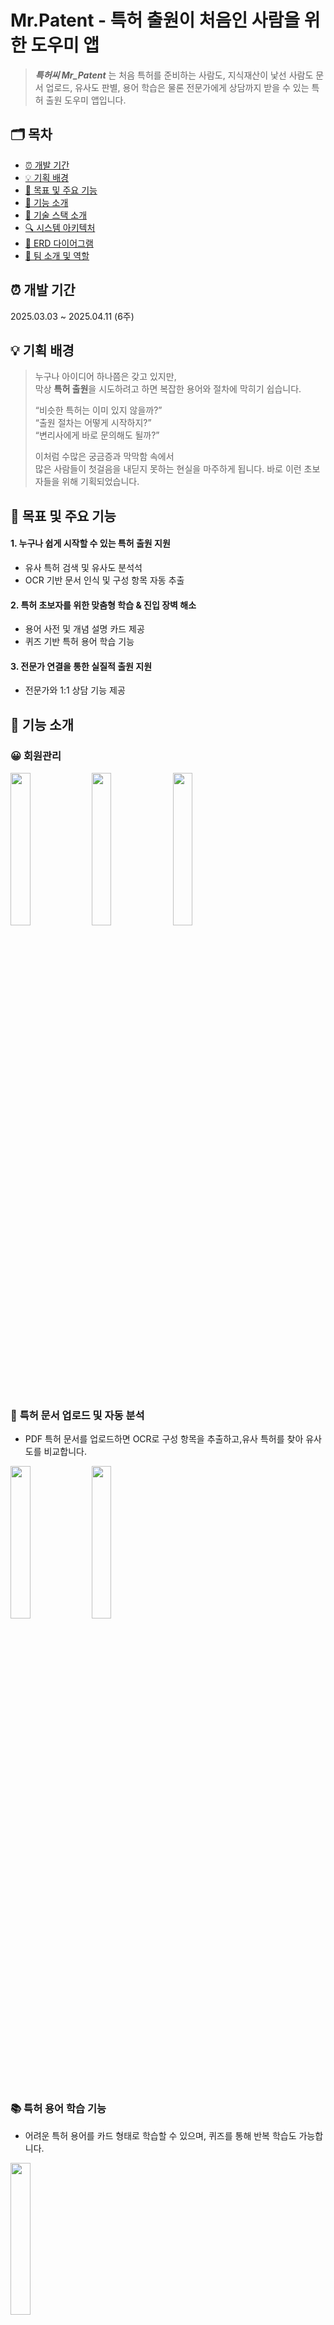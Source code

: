 # Mr.Patent - 특허 출원이 처음인 사람을 위한 도우미 앱

>***특허씨 Mr_Patent*** 는
>처음 특허를 준비하는 사람도, 지식재산이 낯선 사람도
문서 업로드, 유사도 판별, 용어 학습은 물론 전문가에게 상담까지 받을 수 있는 특허 출원 도우미 앱입니다.


## 🗂️ 목차
- [⏰ 개발 기간](#-개발-기간)<br/>
- [💡 기획 배경](#-기획-배경)<br/>
- [🎯 목표 및 주요 기능](#-목표-및-주요-기능)<br/>
- [🔧 기능 소개](#-기능-소개)<br/>
- [📢 기술 스택 소개](#-기술-스택-소개)<br/>
- [🔍 시스템 아키텍처](#-시스템-아키텍처)<br/>
- [💾 ERD 다이어그램](#-erd-다이어그램)<br/>
- [👥 팀 소개 및 역할](#-팀-소개-및-역할)<br/>

## ⏰ 개발 기간
 2025.03.03 ~ 2025.04.11 (6주)

## 💡 기획 배경
>누구나 아이디어 하나쯤은 갖고 있지만,  
>막상 **특허 출원**을 시도하려고 하면 복잡한 용어와 절차에 막히기 쉽습니다.
>
>“비슷한 특허는 이미 있지 않을까?”  
>“출원 절차는 어떻게 시작하지?”  
>“변리사에게 바로 문의해도 될까?”
>
>이처럼 수많은 궁금증과 막막함 속에서  
>많은 사람들이 첫걸음을 내딛지 못하는 현실을 마주하게 됩니다.
>바로 이런 초보자들을 위해 기획되었습니다.

## 🎯 목표 및 주요 기능

#### 1. 누구나 쉽게 시작할 수 있는 특허 출원 지원
- 유사 특허 검색 및 유사도 분석석
- OCR 기반 문서 인식 및 구성 항목 자동 추출

#### 2. 특허 초보자를 위한 맞춤형 학습 & 진입 장벽 해소
- 용어 사전 및 개념 설명 카드 제공
- 퀴즈 기반 특허 용어 학습 기능

#### 3. 전문가 연결을 통한 실질적 출원 지원
- 전문가와 1:1 상담 기능 제공

## 🔧 기능 소개

### 😀 **회원관리**
<div>
  <img src="https://github.com/user-attachments/assets/d164f7f6-5d82-411c-8018-60e6370fd476" width="25%">
  <img src="https://github.com/user-attachments/assets/8f54bac0-40aa-48bc-8283-7f2fde0654f0" width="25%">
   <img src="https://github.com/user-attachments/assets/918fc694-3a34-4665-afa8-533179c93ae3" width="25%">
</div>
<br/>

### 📄 **특허 문서 업로드 및 자동 분석**  
- PDF 특허 문서를 업로드하면 OCR로 구성 항목을 추출하고,유사 특허를 찾아 유사도를 비교합니다.
<div>
  <img src="https://github.com/user-attachments/assets/8f7ff537-f385-4002-911d-488019c0c32d" width="25%">
  <img src="https://github.com/user-attachments/assets/c6538b0e-b022-4188-a70b-f80dd063b16f" width="25%">
</div>
<br/>

### 📚 **특허 용어 학습 기능**  
- 어려운 특허 용어를 카드 형태로 학습할 수 있으며, 퀴즈를 통해 반복 학습도 가능합니다.
<div>
  <img src="https://github.com/user-attachments/assets/c19bd07b-a22c-4b03-9719-d64d18268751" width="25%">
</div>
<br/>

### 👩‍💼 **변리사와 상담 기능**  
 - 직접 변리사에게 질문하고 피드백을 받을 수 있는 상담이 가능합니다.
<div>
 <img src="https://github.com/user-attachments/assets/6e5e98eb-5c60-468f-9478-6e798a758eee" width="25%">
</div>




## 📢 기술 스택 소개

### ⚙️ Tech Stack

#### 📱 Android
<img src="https://img.shields.io/badge/kotlin-%237F52FF.svg?style=for-the-badge&logo=kotlin&logoColor=white"> <img src="https://img.shields.io/badge/Android-3DDC84?style=for-the-badge&logo=android&logoColor=white"> <img src="https://img.shields.io/badge/Android%20Studio-3DDC84.svg?style=for-the-badge&logo=android-studio&logoColor=white">

#### 🔧 Backend
<img src="https://img.shields.io/badge/java17-007396?style=for-the-badge&logo=java&logoColor=white"> <img src="https://img.shields.io/badge/springboot-6DB33F?style=for-the-badge&logo=springboot&logoColor=white"> <img src="https://img.shields.io/badge/Spring%20Security-6DB33F?style=for-the-badge&logo=springsecurity&logoColor=white"> <img src="https://img.shields.io/badge/Spring%20Cloud%20AWS-FF9900?style=for-the-badge&logo=amazonaws&logoColor=white"> <img src="https://img.shields.io/badge/JWT-000000?style=for-the-badge&logo=jsonwebtokens&logoColor=white">              
<img src="https://img.shields.io/badge/socket.io-010101?style=for-the-badge&logo=socket.io&logoColor=white"> <img src="https://img.shields.io/badge/Swagger-85EA2D?style=for-the-badge&logo=swagger&logoColor=black"> <img src="https://img.shields.io/badge/FastAPI-005571?style=for-the-badge&logo=fastapi"> <img src="https://img.shields.io/badge/Apache%20Spark-FDEE21?style=flat-square&logo=apachespark&logoColor=black">



#### 🏗️ Build & Deployment
<img src="https://img.shields.io/badge/gradle-02303A?style=for-the-badge&logo=gradle&logoColor=white"> <img src="https://img.shields.io/badge/docker-%230db7ed.svg?style=for-the-badge&logo=docker&logoColor=white"> <img src="https://img.shields.io/badge/jenkins-%D24939.svg?style=for-the-badge&logo=jenkins&logoColor=white">

#### 🗄️ Database
<img src="https://img.shields.io/badge/mysql-4479A1?style=for-the-badge&logo=mysql&logoColor=white"> 

#### ☁️ Infrastructure & Cloud
<img src="https://img.shields.io/badge/Amazon%20EC2-FF9900?style=for-the-badge&logo=amazonec2&logoColor=white"> <img src="https://img.shields.io/badge/Amazon%20S3-569A31?style=for-the-badge&logo=amazons3&logoColor=white"> <img src="https://img.shields.io/badge/Ubuntu-E95420?style=for-the-badge&logo=ubuntu&logoColor=white">
<img src="https://img.shields.io/badge/nginx-%23009639.svg?style=for-the-badge&logo=nginx&logoColor=white"> <img src="https://img.shields.io/badge/Let's%20Encrypt-003A70?style=for-the-badge&logo=letsencrypt&logoColor=white">

#### 📡 External Services
<img src="https://img.shields.io/badge/firebase-FFCA28?style=for-the-badge&logo=firebase&logoColor=white"> <img src="https://img.shields.io/badge/FCM-FFCA28?style=for-the-badge&logo=firebase&logoColor=white">

#### 🔍 Monitoring & Tools
<img src="https://img.shields.io/badge/GitLab-FCA326?style=for-the-badge&logo=gitlab&logoColor=white"> <img src="https://img.shields.io/badge/Notion-000000?style=for-the-badge&logo=notion&logoColor=white"> <img src="https://img.shields.io/badge/Figma-F24E1E?style=for-the-badge&logo=figma&logoColor=white">


<br/>

## 🔍 시스템 아키텍처
<div>
<img src="https://github.com/user-attachments/assets/4a37c49a-5fa9-49c7-9372-a806f4706041" width=60%>
</div>
<br/>

## 💾 ERD 다이어그램
<div>
<img src="https://github.com/user-attachments/assets/758bc573-b55b-4e4c-9449-83b4a6e11fa7" width=60%>
</div>

<br/>

## 👥 팀 소개 및 역할

| Android | Android | Backend | Backend | CI/CD  | BigData |
|---------|---------|---------|---------|--------|---------|
| 수정    | 수미    | 동욱    | 정모    | 예지   | 용성    |




